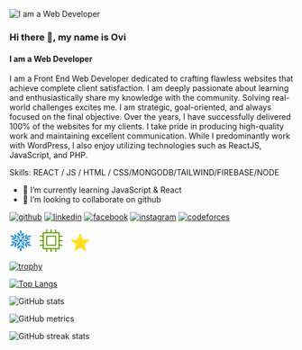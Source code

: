 ![I am a Web Developer](https://encrypted-tbn0.gstatic.com/images?q=tbn:ANd9GcRqWv7JG7oxxSKRnv4U0iRC5KiZ80hoGlqnJg&s)
### Hi there 👋, my name is Ovi
#### I am a Web Developer

I am a Front End Web Developer dedicated to crafting flawless websites that achieve complete client satisfaction. I am deeply passionate about learning and enthusiastically share my knowledge with the community. Solving real-world challenges excites me. I am strategic, goal-oriented, and always focused on the final objective. Over the years, I have successfully delivered 100% of the websites for my clients. I take pride in producing high-quality work and maintaining excellent communication. While I predominantly work with WordPress, I also enjoy utilizing technologies such as ReactJS, JavaScript, and PHP.

Skills: REACT / JS / HTML / CSS/MONGODB/TAILWIND/FIREBASE/NODE

- 🌱 I’m currently learning JavaScript & React 
- 👯 I’m looking to collaborate on github 


[<img src='https://cdn.jsdelivr.net/npm/simple-icons@3.0.1/icons/github.svg' alt='github' height='40'>](https://github.com/AsifAslamOvi)  [<img src='https://cdn.jsdelivr.net/npm/simple-icons@3.0.1/icons/linkedin.svg' alt='linkedin' height='40'>](https://www.linkedin.com/in/https://www.linkedin.com/in/asif-aslam-ovi-704057318//)  [<img src='https://cdn.jsdelivr.net/npm/simple-icons@3.0.1/icons/facebook.svg' alt='facebook' height='40'>](https://www.facebook.com/https://www.facebook.com/asifaslam.ovi)  [<img src='https://cdn.jsdelivr.net/npm/simple-icons@3.0.1/icons/instagram.svg' alt='instagram' height='40'>](https://www.instagram.com/https://www.instagram.com/asifaslamovi//)  [<img src='https://cdn.jsdelivr.net/npm/simple-icons@3.0.1/icons/codeforces.svg' alt='codeforces' height='40'>](https://codeforces.com/profile/not_strong_yet)  

<a href='https://archiveprogram.github.com/'><img src='https://raw.githubusercontent.com/acervenky/animated-github-badges/master/assets/acbadge.gif' width='40' height='40'></a> <a href='https://docs.github.com/en/developers'><img src='https://raw.githubusercontent.com/acervenky/animated-github-badges/master/assets/devbadge.gif' width='40' height='40'></a> <a href='https://stars.github.com/'><img src='https://raw.githubusercontent.com/acervenky/animated-github-badges/master/assets/starbadge.gif' width='35' height='35'></a> 

[![trophy](https://github-profile-trophy.vercel.app/?username=AsifAslamOvi)](https://github.com/ryo-ma/github-profile-trophy)

[![Top Langs](https://github-readme-stats.vercel.app/api/top-langs/?username=AsifAslamOvi)](https://github.com/anuraghazra/github-readme-stats)

![GitHub stats](https://github-readme-stats.vercel.app/api?username=AsifAslamOvi&show_icons=true&count_private=true)  

![GitHub metrics](https://metrics.lecoq.io/AsifAslamOvi)  

![GitHub streak stats](https://streak-stats.demolab.com/?user=AsifAslamOvi)  


